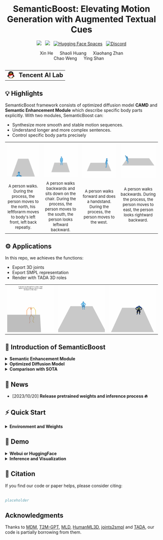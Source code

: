 <div align="center">

<h1> SemanticBoost: Elevating Motion Generation with Augmented Textual Cues </h1>

  <a href='https://arxiv.org/abs/2211.12194'><img src='https://img.shields.io/badge/ArXiv-PDF-red'></a> &nbsp; <a href='https://sadtalker.github.io'><img src='https://img.shields.io/badge/Project-Page-Green'></a> &nbsp; [![Hugging Face Spaces](https://img.shields.io/badge/%F0%9F%A4%97%20Hugging%20Face-Spaces-blue)](https://huggingface.co/spaces/vinthony/SadTalker)  &nbsp; [![Discord](https://dcbadge.vercel.app/api/server/rrayYqZ4tf?style=flat)](https://discord.gg/rrayYqZ4tf)


<div>
    Xin He &emsp;
    Shaoli Huang &emsp;
    Xiaohang Zhan  <br>
    Chao Weng &emsp;
    Ying Shan &emsp;
</div>
<br>

<table border=0>
<tr>
<td><img src="figs/tencent.png", width=24, height=24></td>
<td><span style="font-size:20px"><b>Tencent AI Lab</b></span></td>
</tr>
</table>

</div>

## 💡 Highlights

SemanticBoost framework consists of optimized diffusion model **CAMD** and **Semantic Enhancement Module** which describe specific body parts explicitly. With two modules, SemanticBoost can:

- Synthesize more smooth and stable motion sequences.
- Understand longer and more complex sentences.
- Control specific body parts precisely


<table>
  <tr>
    <td><img src="figs/north-left.gif"></td>
    <td><img src="figs/south-back.gif"></td>
    <td><img src="figs/west-hand.gif"></td>
    <td><img src="figs/east-back.gif"></td>
  </tr>
  <tr align="center">
    <td><span style="font-size:13px"> A person walks. During the process, the person moves to the north, his leftforarm moves to body's left front, left back repeatly. </span></td>
    <td><span style="font-size:13px"> A person walks backwards and sits down on the chair. During the process, the person moves to the south, the person looks leftward backward. </span></td>
    <td><span style="font-size:13px"> A person walks forward and does a handstand. During the process, the person moves to the west. </span></td>
    <td><span style="font-size:13px"> A person walks backwards. During the process, the person moves to east, the person looks rightward backward. </p></td>
  </tr>
</table>

## ⚙ Applications


In this repo, we achieves the functions:

- Export 3D joints
- Export SMPL representation
- Render with TADA 3D roles

<table>
  <tr>
    <td><img src="figs/joints.gif"></td>
    <td><img src="figs/mesh.gif"></td>
    <td><img src="figs/batman.gif"></td>
  </tr>
</table>

## 📰 Introduction of SemanticBoost

<details>
  <summary><b>Semantic Enhancement Module</b></summary>
  <img src="figs/semantic.png">
</details>

<details>
  <summary><b>Optimized Diffusion Model</b></summary>
  <img src="figs/framework.png">
</details>

<details>
  <summary><b>Comparison with SOTA</b></summary>
  <img src="figs/results.png">
</details>

## 📢 News

- [2023/10/20] **Release pretrained weights and inference process 🔥**

## ⚡️ Quick Start

<details>
  <summary><b>Environment and Weights</b></summary>

### 1. Dependencies

```sh
python install -r requirements.txt
```

### 2. Linux Package - Centos
```sh
yum update
yum install mesa*
```

### 3. Linux Package - Debian
```sh
sudo apt-get install freeglut3-dev
```

### 4. Pretrained Weights
```sh
bash scripts/prepare.sh
```

### 5. (Optional) TADA Support

- Download charactors in 
> https://drive.google.com/file/d/1rbkIpRmvPaVD9AJeCxWqBBYHkRIwrNmC/view

- Download Init Pose in

> https://tada.is.tue.mpg.de/download.php

- Save two zip files in the root dir and then run command

```
bash scripts/tada_process.sh
```

</details>

## 👀 Demo

<details>

<summary><b>Webui or HuggingFace</b></summary>

Run the following script to launch webui, then visit [0.0.0.0:7860](http://0.0.0.0:7860)

```sh
python app.py
```

</details>

<details>

<summary><b>Inference and Visualization</b></summary>

### General Visualization

```sh
python inference.py --prompt "120, A person walks forward and sits down on the chair." --mode cadm --size 1024 --render_mode pyrender_slow
```

### TADA Visualization

```sh
python inference.py --prompt "120, A person walks forward and sits down on the chair." --mode cadm --size 1024 --render_mode pyrender_slow --tada_role "Iron Man"
```

</details>

## 📖 Citation

If you find our code or paper helps, please consider citing:

```bibtex

placeholder

```

## Acknowledgments

Thanks to [MDM](https://github.com/ChenFengYe/motion-latent-diffusion), [T2M-GPT](https://github.com/Mael-zys/T2M-GPT), [MLD](https://github.com/ChenFengYe/motion-latent-diffusion),  [HumanML3D](https://github.com/EricGuo5513/HumanML3D), [joints2smpl](https://github.com/wangsen1312/joints2smpl) and [TADA](https://github.com/TingtingLiao/TADA), our code is partially borrowing from them.
